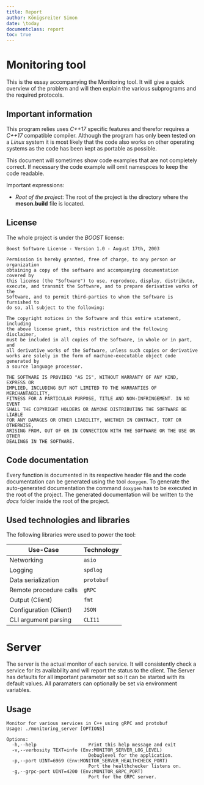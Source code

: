 ```yaml
---
title: Report
author: Königsreiter Simon
date: \today
documentclass: report
toc: true
---
```


# Monitoring tool

This is the essay accompanying the Monitoring tool. It will give a quick overview of the problem and will then explain the various subprograms and the required protocols.

## Important information

This program relies uses *C++17* specific features and therefor requires a *C++17* compatible compiler. Although the program has only been tested on a *Linux* system it is most likely that the code also works on other operating systems as the code has been kept as portable as possible.

This document will sometimes show code examples that are not completely correct. If necessary the code example will omit namespces to keep the code readable.

Important expressions:

- *Root of the project*: The root of the project is the directory where the **meson.build** file is located.

## License

The whole project is under the *BOOST* license:

```text
Boost Software License - Version 1.0 - August 17th, 2003

Permission is hereby granted, free of charge, to any person or organization
obtaining a copy of the software and accompanying documentation covered by
this license (the "Software") to use, reproduce, display, distribute,
execute, and transmit the Software, and to prepare derivative works of the
Software, and to permit third-parties to whom the Software is furnished to
do so, all subject to the following:

The copyright notices in the Software and this entire statement, including
the above license grant, this restriction and the following disclaimer,
must be included in all copies of the Software, in whole or in part, and
all derivative works of the Software, unless such copies or derivative
works are solely in the form of machine-executable object code generated by
a source language processor.

THE SOFTWARE IS PROVIDED "AS IS", WITHOUT WARRANTY OF ANY KIND, EXPRESS OR
IMPLIED, INCLUDING BUT NOT LIMITED TO THE WARRANTIES OF MERCHANTABILITY,
FITNESS FOR A PARTICULAR PURPOSE, TITLE AND NON-INFRINGEMENT. IN NO EVENT
SHALL THE COPYRIGHT HOLDERS OR ANYONE DISTRIBUTING THE SOFTWARE BE LIABLE
FOR ANY DAMAGES OR OTHER LIABILITY, WHETHER IN CONTRACT, TORT OR OTHERWISE,
ARISING FROM, OUT OF OR IN CONNECTION WITH THE SOFTWARE OR THE USE OR OTHER
DEALINGS IN THE SOFTWARE.
```

## Code documentation

Every function is documented in its respective header file and the code documentation can be generated using the tool `doxygen`.
To generate the auto-generated documentation the command `doxygen` has to be executed in the root of the project. The generated documentation will be written to the *docs* folder inside the root of the project.

## Used technologies and libraries

The following libraries were used to power the tool:

| Use-Case               | Technology |
| ---------------------- | ---------- |
| Networking             | `asio`     |
| Logging                | `spdlog`   |
| Data serialization     | `protobuf` |
| Remote procedure calls | `gRPC`     |
| Output (Client)        | `fmt`      |
| Configuration (Client) | `JSON`     |
| CLI argument parsing   | `CLI11`    |

# Server

The server is the actual monitor of each service. It will consistently check a service for its availability and will report the status to the client. The Server has defaults for all important parameter set so it can be started with its default values. All paramaters can optionally be set via environment variables.

## Usage

```text
Monitor for various services in C++ using gRPC and protobuf
Usage: ./monitoring_server [OPTIONS]

Options:
  -h,--help                   Print this help message and exit
  -v,--verbosity TEXT=info (Env:MONITOR_SERVER_LOG_LEVEL)
                              Debuglevel for the application.
  -p,--port UINT=6969 (Env:MONITOR_SERVER_HEALTHCHECK_PORT)
                              Port the healthchecker listens on.
  -g,--grpc-port UINT=4200 (Env:MONITOR_GRPC_PORT)
                              Port for the GRPC server.
```